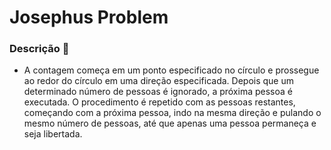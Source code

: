 # Josephus Problem 

### Descrição 📌

* A contagem começa em um ponto especificado no círculo e prossegue ao redor do círculo em uma direção especificada. Depois que um determinado número de pessoas é ignorado, a próxima pessoa é executada. O procedimento é repetido com as pessoas restantes, começando com a próxima pessoa, indo na mesma direção e pulando o mesmo número de pessoas, até que apenas uma pessoa permaneça e seja libertada.
